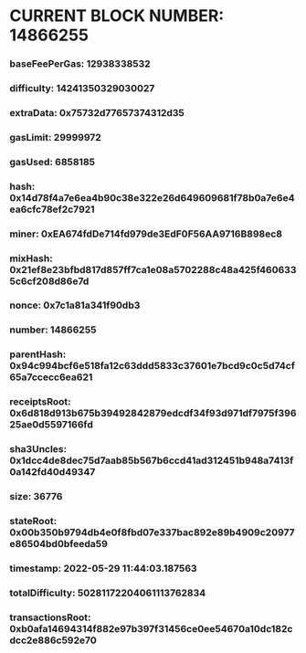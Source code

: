 # CURRENT BLOCK NUMBER: 14866255

### baseFeePerGas: 12938338532
### difficulty: 14241350329030027
### extraData: 0x75732d77657374312d35
### gasLimit: 29999972
### gasUsed: 6858185
### hash: 0x14d78f4a7e6ea4b90c38e322e26d649609681f78b0a7e6e4ea6cfc78ef2c7921
### miner: 0xEA674fdDe714fd979de3EdF0F56AA9716B898ec8
### mixHash: 0x21ef8e23bfbd817d857ff7ca1e08a5702288c48a425f4606335c6cf208d86e7d
### nonce: 0x7c1a81a341f90db3
### number: 14866255
### parentHash: 0x94c994bcf6e518fa12c63ddd5833c37601e7bcd9c0c5d74cf65a7ccecc6ea621
### receiptsRoot: 0x6d818d913b675b39492842879edcdf34f93d971df7975f39625ae0d5597166fd
### sha3Uncles: 0x1dcc4de8dec75d7aab85b567b6ccd41ad312451b948a7413f0a142fd40d49347
### size: 36776
### stateRoot: 0x00b350b9794db4e0f8fbd07e337bac892e89b4909c20977e86504bd0bfeeda59
### timestamp: 2022-05-29 11:44:03.187563
### totalDifficulty: 50281172204061113762834
### transactionsRoot: 0xb0afa14694314f882e97b397f31456ce0ee54670a10dc182cdcc2e886c592e70
